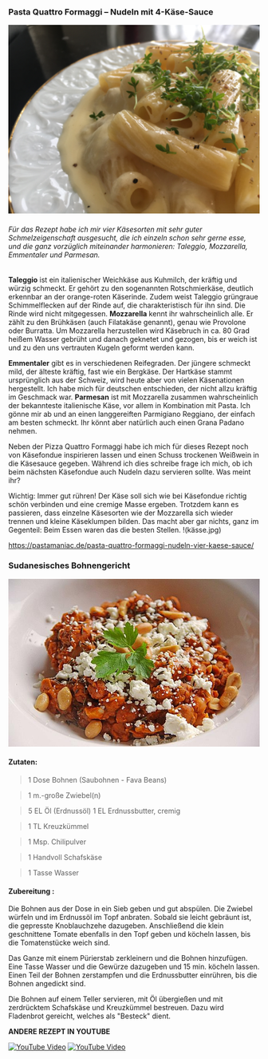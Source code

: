 ### Pasta Quattro Formaggi – Nudeln mit 4-Käse-Sauce

![Dies ist ein Testbild](pasta.png)

###### Für das Rezept habe ich mir vier Käsesorten mit sehr guter Schmelzeigenschaft ausgesucht, die ich einzeln schon sehr gerne esse, und die ganz vorzüglich miteinander harmonieren: Taleggio, Mozzarella, Emmentaler und Parmesan.

**Taleggio**
ist ein italienischer Weichkäse aus Kuhmilch, der kräftig und würzig schmeckt. Er gehört zu den sogenannten Rotschmierkäse, deutlich erkennbar an der orange-roten Käserinde. Zudem weist Taleggio grüngraue Schimmelflecken auf der Rinde auf, die charakteristisch für ihn sind. Die Rinde wird nicht mitgegessen.
**Mozzarella**
kennt ihr wahrscheinlich alle. Er zählt zu den Brühkäsen (auch Filatakäse genannt), genau wie Provolone oder Burratta. Um Mozzarella herzustellen wird Käsebruch in ca. 80 Grad heißem Wasser gebrüht und danach geknetet und gezogen, bis er weich ist und zu den uns vertrauten Kugeln geformt werden kann.

**Emmentaler**
gibt es in verschiedenen Reifegraden. Der jüngere schmeckt mild, der älteste kräftig, fast wie ein Bergkäse. Der Hartkäse stammt ursprünglich aus der Schweiz, wird heute aber von vielen Käsenationen hergestellt. Ich habe mich für deutschen entschieden, der nicht allzu kräftig im Geschmack war.
**Parmesan**
ist mit Mozzarella zusammen wahrscheinlich der bekannteste italienische Käse, vor allem in Kombination mit Pasta. Ich gönne mir ab und an einen langgereiften Parmigiano Reggiano, der einfach am besten schmeckt. Ihr könnt aber natürlich auch einen Grana Padano nehmen.

Neben der Pizza Quattro Formaggi habe ich mich für dieses Rezept noch von Käsefondue inspirieren lassen und einen Schuss trockenen Weißwein in die Käsesauce gegeben.
Während ich dies schreibe frage ich mich, ob ich beim nächsten Käsefondue auch Nudeln dazu servieren sollte. Was meint ihr?

Wichtig: Immer gut rühren! Der Käse soll sich wie bei Käsefondue richtig schön verbinden und eine cremige Masse ergeben. Trotzdem kann es passieren, dass einzelne Käsesorten wie der Mozzarella sich wieder trennen und kleine Käseklumpen bilden. Das macht aber gar nichts, ganz im Gegenteil: Beim Essen waren das die besten Stellen.
!(kässe.jpg)

https://pastamaniac.de/pasta-quattro-formaggi-nudeln-vier-kaese-sauce/

### Sudanesisches Bohnengericht
![Dies ist ein Testbild](foul.jpg)

#### Zutaten:

> 1 Dose	Bohnen (Saubohnen - Fava Beans)

>1 m.-große	Zwiebel(n)

>5 EL	Öl (Erdnussöl)
>1 EL	Erdnussbutter, cremig

>1 TL	Kreuzkümmel

>1 Msp.	Chilipulver

>1 Handvoll	Schafskäse

>1 Tasse	Wasser

#### Zubereitung :

Die Bohnen aus der Dose in ein Sieb geben und gut abspülen. Die Zwiebel würfeln und im Erdnussöl im Topf anbraten. Sobald sie leicht gebräunt ist, die gepresste Knoblauchzehe dazugeben. Anschließend die klein geschnittene Tomate ebenfalls in den Topf geben und köcheln lassen, bis die Tomatenstücke weich sind.

Das Ganze mit einem Pürierstab zerkleinern und die Bohnen hinzufügen. Eine Tasse Wasser und die Gewürze dazugeben und 15 min. köcheln lassen. Einen Teil der Bohnen zerstampfen und die Erdnussbutter einrühren, bis die Bohnen angedickt sind.

Die Bohnen auf einem Teller servieren, mit Öl übergießen und mit zerdrücktem Schafskäse und Kreuzkümmel bestreuen. Dazu wird Fladenbrot gereicht, welches als "Besteck" dient.

**ANDERE REZEPT IN YOUTUBE**

[![YouTube Video](https://img.youtube.com/vi/2eYQw7NJnfw/0.jpg)](http://www.youtube.com/watch?v=2eYQw7NJnfw)
[![YouTube Video](https://img.youtube.com/vi/nS1ElKMJgGE/0.jpg)](http://www.youtube.com/watch?v=nS1ElKMJgGE)

